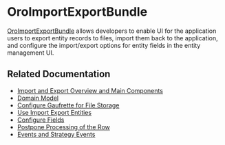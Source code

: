<a id="bundle-docs-platform-import-export-bundle"></a>

# OroImportExportBundle

<a href="https://github.com/oroinc/platform/tree/6.1/src/Oro/Bundle/ImportExportBundle" target="_blank">OroImportExportBundle</a> allows developers to enable UI for the application users to export entity records to files, import them back to the application, and configure the import/export options for entity fields in the entity management UI.

## Related Documentation

* [Import and Export Overview and Main Components](../../../backend/integrations/import-export/overview.md#dev-integrations-import-export-overview)
* [Domain Model](../../../backend/integrations/import-export/domain-model.md#dev-integrations-import-export-domain)
* [Configure Gaufrette for File Storage](../../../backend/integrations/import-export/gaufrette.md#dev-integrations-import-export-gaufrette)
* [Use Import Export Entities](../../../backend/integrations/import-export/import-export.md#dev-integrations-import-export-entities)
* [Configure Fields](../../../backend/integrations/import-export/fields-configuration.md#dev-integrations-imports-export-fields)
* [Postpone Processing of the Row](../../../backend/integrations/import-export/rows-postponing.md#dev-integrations-import-export-postponing-rows)
* [Events and Strategy Events](../../../backend/integrations/import-export/events.md#dev-integrations-import-export-events)

<!-- Frontend -->
